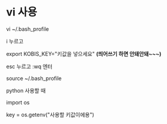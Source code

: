 # vi 사용



vi ~/.bash_profile



i 누르고

export KOBIS_KEY="키값을 넣으세요" **(띄어쓰기 하면 안돼안돼~~~)**



esc 누르고 :wq 엔터



source ~/.bash_profile





python 사용할 때



import os

key = os.getenv("사용할 키값이에용")
